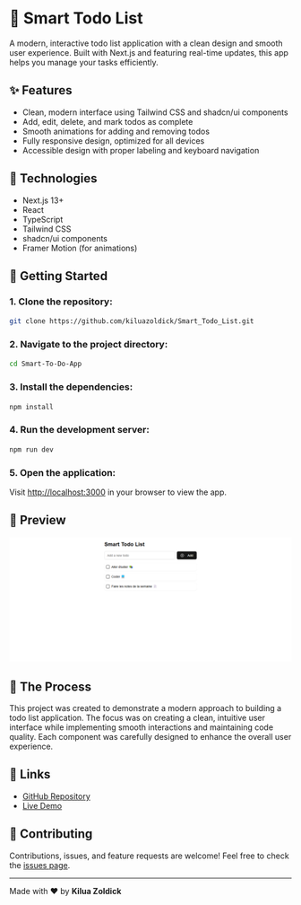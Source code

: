 # 📝 Smart Todo List

A modern, interactive todo list application with a clean design and smooth user experience. Built with Next.js and featuring real-time updates, this app helps you manage your tasks efficiently.

## ✨ Features

- Clean, modern interface using Tailwind CSS and shadcn/ui components
- Add, edit, delete, and mark todos as complete
- Smooth animations for adding and removing todos
- Fully responsive design, optimized for all devices
- Accessible design with proper labeling and keyboard navigation

## 🔧 Technologies

- Next.js 13+
- React
- TypeScript
- Tailwind CSS
- shadcn/ui components
- Framer Motion (for animations)

## 🚀 Getting Started

### 1. Clone the repository:
```bash
git clone https://github.com/kiluazoldick/Smart_Todo_List.git
```

### 2. Navigate to the project directory:
```bash
cd Smart-To-Do-App
```

### 3. Install the dependencies:
```bash
npm install
```

### 4. Run the development server:
```bash
npm run dev
```

### 5. Open the application:
Visit [http://localhost:3000](http://localhost:3000) in your browser to view the app.

## 🎨 Preview

![Preview image](preview.png)

## 📝 The Process

This project was created to demonstrate a modern approach to building a todo list application. The focus was on creating a clean, intuitive user interface while implementing smooth interactions and maintaining code quality. Each component was carefully designed to enhance the overall user experience.

## 📌 Links

- [GitHub Repository](https://github.com/kiluazoldick/Smart-To-Do-App)
- [Live Demo](https://smart-todo-list-rho.vercel.app/) 

## 🤝 Contributing

Contributions, issues, and feature requests are welcome! Feel free to check the [issues page](https://github.com/kiluazoldick/Smart-To-Do-App/issues).

---

Made with ❤️ by **Kilua Zoldick**
